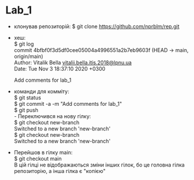 # Lab_1
- клонував репозиторій: $ git clone https://github.com/nprblm/rep.git
- хеш:  
        $ git log  
        commit 4bfbf0f3d5df0cee05004a4996551a2b7eb9603f (HEAD -> main, origin/main)  
        Author: Vitalik Bella <vitalii.bella.itis.2018@lpnu.ua>  
        Date:   Tue Nov 3 18:37:10 2020 +0300  
    
    Add comments for lab_1  

- команди для комміту:  
        $ git status  
        $ git commit -a -m "Add comments for lab_1"  
        $ git push  
        - Переключився на нову гілку:  
    $ git checkout new-branch  
    Switched to a new branch 'new-branch'  
    $ git checkout new-branch    
    Switched to a new branch 'new-branch'    
- Перейшов в гілку main:    
     $ git checkout main      
     В цій гілці не відображаються зміни інших гілок, бо це головна гілка репозиторію, а інша гілка є "копією"    
     
